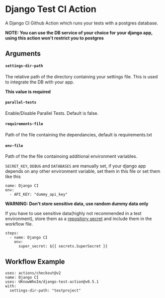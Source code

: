 # Django Test CI Action

A Django CI Github Action which runs your tests with a postgres database.

**NOTE: You can use the DB service of your choice for your django app, using this action won't restrict you to postgres**

## Arguments

#### `settings-dir-path`
The relative path of the directory containing your settings file. This is used to integrate the DB with your app. 

**This value is required**

#### `parallel-tests`
Enable/Disable Parallel Tests. Default is false.

#### `requirements-file`
Path of the file containing the dependancies, default is requirements.txt

#### `env-file`
Path of the the file containoing additional environment variables.

`SECRET_KEY`, `DEBUG` and `DATABASES` are manually set, if your django app depends on any other environment variable, set them in this file or set them like this
```
name: Django CI
env: 
  - API_KEY: "dummy_api_key"
```

**WARNING: Don't store sensitive data, use random dummy data only**

If you have to use sensitive data(highly not recommended in a test environment), store them as a [repository secret](https://docs.github.com/en/actions/reference/encrypted-secrets) and include them in the workflow file.
```
steps:
  - name: Django CI
    env: 
      super_secret: ${{ secrets.SuperSecret }}
```


## Workflow Example

```
uses: actions/checkout@v2
name: Django CI
uses: UKnowWhoIm/django-test-action@v0.5.1
with:
  settings-dir-path: "testproject"
```
